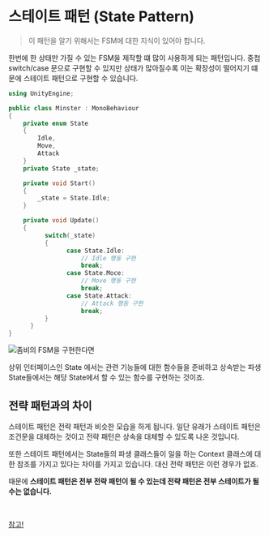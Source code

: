 # 스테이트 패턴 (State Pattern)

> 이 패턴을 알기 위해서는 FSM에 대한 지식이 있어야 합니다.

한번에 한 상태만 가질 수 있는 FSM을 제작할 떄 많이 사용하게 되는 패턴입니다. 중첩 switch/case 문으로 구현할 수 있지만 상태가 많아질수록 이는 확장성이 떨어지기 떄문에 스테이트 패턴으로 구현할 수 있습니다.

```cpp
using UnityEngine;

public class Minster : MonoBehaviour
{
    private enum State
    {
        Idle,
        Move,
        Attack
    }
    private State _state;

    private void Start()
    {
        _state = State.Idle;
    }

    private void Update()
    {
          switch(_state)
          {
                case State.Idle:
                    // Idle 행동 구현
                    break;
                case State.Moce:
                    // Move 행동 구현
                    break;
                case State.Attack:
                    // Attack 행동 구현
                    break;
          }
      }
}
```

![좀비의 FSM을 구현한다면](https://user-images.githubusercontent.com/68003176/208879792-cdc3fbf2-069b-48c7-a975-ed53367093dd.png)


상위 인터페이스인 State 에서는 관련 기능들에 대한 함수들을 준비하고 상속받는 파생 State들에서는 해당 State에서 할 수 있는 함수를 구현하는 것이죠.

## 전략 패턴과의 차이

스테이트 패턴은 전략 패턴과 비슷한 모습을 하게 됩니다. 일단 유래가 스테이트 패턴은 조건문을 대체하는 것이고 전략 패턴은 상속을 대체할 수 있도록 나온 것입니다.

또한 스테이트 패턴에서는 State들의 파생 클래스들이 일을 하는 Context 클래스에 대한 참조를 가지고 있다는 차이를 가지고 있습니다. 대신 전략 패턴은 이런 경우가 없죠.

때문에 **스테이트 패턴은 전부 전략 패턴이 될 수 있는데 전략 패턴은 전부 스테이트가 될 수는 없습니다.**

<br/>

[참고!](https://dodobug.tistory.com/16)
